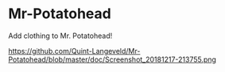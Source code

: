 # Mr-Potatohead

Add clothing to Mr. Potatohead!

https://github.com/Quint-Langeveld/Mr-Potatohead/blob/master/doc/Screenshot_20181217-213755.png
